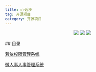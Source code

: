 ```yaml
---
title: 👉起步
tag: 开源项目
category: 开源项目
---
```


<p align="center">
  <a href="http://120.55.86.83/"><img src="https://img.shields.io/badge/博客-Java达摩院-brightgreen.svg?style=for-the-badge"></a>
  <a href="#"><img src="https://img.shields.io/badge/公众号-Encho-green.svg?style=for-the-badge"></a>
  <a href="https://github.com/shenzehui" target="_blank"><img src="https://img.shields.io/badge/代码仓库-Github-critical?style=for-the-badge"></a>
</p>
## 目录

[若依权限管理系统](/projectlearn/ruoyi-learning)

[微人事人事管理系统](/projectlearn/vhr-learning)
